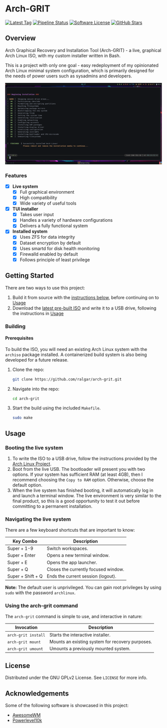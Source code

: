 # Arch-GRIT

[![Latest Tag](https://img.shields.io/github/v/tag/ralgar/arch-grit?style=for-the-badge&logo=semver&logoColor=white)](https://github.com/ralgar/arch-grit/tags)
[![Pipeline Status](https://img.shields.io/github/actions/workflow/status/ralgar/arch-grit/build-and-test.yml?request&label=Pipeline&logo=github&style=for-the-badge)](https://github.com/ralgar/arch-grit/actions)
[![Software License](https://img.shields.io/badge/License-GPL--2.0-orange?style=for-the-badge&logo=gnu&logoColor=white)](https://www.gnu.org/licenses/gpl-2.0.html)
[![GitHub Stars](https://img.shields.io/github/stars/ralgar/arch-grit?color=gold&label=Stars&logo=github&style=for-the-badge)](https://github.com/ralgar/arch-grit)

## Overview
Arch Graphical Recovery and Installation Tool (Arch-GRIT) - a live, graphical
 Arch Linux ISO, with my custom installer written in Bash.

This is a project with only one goal - easy redeployment of my opinionated Arch
 Linux minimal system configuration, which is primarily designed for the needs
 of power users such as sysadmins and developers.

![Project Screenshot](images/screenshot.png)

### Features

- [x] **Live system**
  - [x] Full graphical environment
  - [x] High compatibility
  - [x] Wide variety of useful tools
- [x] **TUI installer**
  - [x] Takes user input
  - [x] Handles a variety of hardware configurations
  - [x] Delivers a fully functional system
- [x] **Installed system**
  - [x] Uses ZFS for data integrity
  - [x] Dataset encryption by default
  - [x] Uses smartd for disk health monitoring
  - [x] Firewalld enabled by default
  - [x] Follows principle of least privilege

## Getting Started

There are two ways to use this project:
1. Build it from source with the [instructions below](#prerequisites), before
   continuing on to [Usage](#usage)
2. Download the [latest pre-built ISO](https://github.com/ralgar/arch-grit/releases)
   and write it to a USB drive, following the instructions in [Usage](#usage)

### Building

#### Prerequisites

To build the ISO, you will need an existing Arch Linux system with the
 `archiso` package installed. A containerized build system is also being
 developed for a future release.

1. Clone the repo:
   ```sh
   git clone https://github.com/ralgar/arch-grit.git
   ```
2. Navigate into the repo:
   ```sh
   cd arch-grit
   ```
3. Start the build using the included `Makefile`.
   ```sh
   sudo make
   ```

## Usage

### Booting the live system

1. To write the ISO to a USB drive, follow the instructions provided by the
   [Arch Linux Project](https://wiki.archlinux.org/title/USB_flash_installation_medium).
2. Boot from the live USB. The bootloader will present you with two options.
   If your system has sufficient RAM (at least 4GB), then I recommend choosing
   the `Copy to RAM` option. Otherwise, choose the default option.
3. When the live system has finished booting, it will automatically log in and
   launch a terminal window. The live environment is very similar to the final
   product, so this is a good opportunity to test it out before committing to
   a permanent installation.

### Navigating the live system

There are a few keyboard shortcuts that are important to know:

| Key Combo         | Description                          |
|-------------------|--------------------------------------|
| Super + 1-9       | Switch workspaces.                   |
| Super + Enter     | Opens a new terminal window.         |
| Super + E         | Opens the app launcher.              |
| Super + Q         | Closes the currently focused window. |
| Super + Shift + Q | Ends the current session (logout).   |

**Note:** The default user is unprivileged. You can gain root privileges by
 using `sudo` with the password `archlinux`.

### Using the arch-grit command

The `arch-grit` command is simple to use, and interactive in nature:

| Invocation          | Description                                      |
|---------------------|--------------------------------------------------|
| `arch-grit install` | Starts the interactive installer.                |
| `arch-grit mount`   | Mounts an existing system for recovery purposes. |
| `arch-grit umount`  | Umounts a previously mounted system.             |

## License

Distributed under the GNU GPLv2 License. See `LICENSE` for more info.

## Acknowledgements

Some of the following software is showcased in this project:
* [AwesomeWM](https://github.com/awesomeWM/awesome)
* [Powerlevel10k](https://github.com/romkatv/powerlevel10k)
